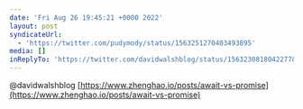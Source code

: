 ```yaml
---
date: 'Fri Aug 26 19:45:21 +0000 2022'
layout: post
syndicateUrl:
  - 'https://twitter.com/pudymody/status/1563251270403493895'
media: []
inReplyTo: 'https://twitter.com/davidwalshblog/status/1563230818042277889'
---
```

@davidwalshblog [https://www.zhenghao.io/posts/await-vs-promise](https://www.zhenghao.io/posts/await-vs-promise)